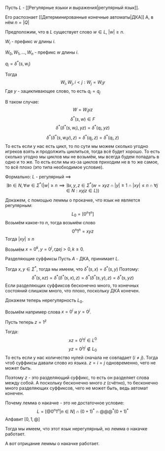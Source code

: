 Пусть $L$ - [[Регулярные языки и выражения|регулярный язык]].

Его распознает [[Детерминированные конечные автоматы|ДКА]] A, в нём $n = |Q|$

Предположим, что в $L$ существует слово $w \in L$, $|w| \geq n$.

$W_{i}$ - префикс $w$ длины $i$. 

$W_{0}, W_{1}, ..., W_{n}$ - префикс $w$ длины $i$.

$q_{i} = \delta^{*}(s, w_{i})$

Тогда
$$
W_{i}, W_{j}, i < j: W_{j} = W_{i}y
$$
Где $y$ - зацикливающее слово, то есть $q_{i} = q_{j}$

В таком случае:
$$
W = W_{i}yz
$$
$$
\delta^{*}(s, w) \in F
$$
$$
\delta^{*}(\delta^{*}(s, w_{i}), yz) = \delta^{*}(q_{i}, yz) 
$$
$$
\delta^{*}(\delta^{*}(s, w_{i}y), z) = \delta^{*}(q_{j}, z) = \delta^{*}(q_{i}, z)
$$
То есть если у нас есть цикл, то по сути мы можем сколько угодно игреков взять и продолжить циклиться, тогда всё будет хорошо. То есть сколько угодно мы циклов мы не возьмём, мы всегда будем попадать в одно и то же.
То есть если мы из-за циклов приходим не в то же самое, то всё плохо (это типа необходимое условие).

Формально:
$L$ - регулярный $\implies$
$$
\exists n \in N, \forall w \in \Sigma^{*} (|w| \geq n \implies \exists x, y, z\in \Sigma^{*} (w = xyz \cap |y| \geq 1 \cap |xy| \leq n \cap \forall j \in N: xyjz \in L))
$$

Докажем, с помощью леммы о прокачке, что язык не является регулярным:
$$
L_{0} = [0^{n}1^{n}]
$$
Возьмём какое-то $n$, тогда возьмём слово 
$$
0^{n}1^{n} = xyz
$$
Тогда $|xy| \leq n$

Возьмём $x = 0^{k}, y = 0^{j}, где j > 0, k \geq 0$.

Разделяющие суффиксы
Пусть $A$ - ДКА, принимает $L$.

Тогда $x, y \in \Sigma^{*}$, тогда мы имеем, что $\delta^{*}(s, x) = \delta^{*}(s, y)$ 
Поэтому:
$$
\delta^{*}(s, xz) = \delta^{*}(\delta^{*}(s, x), z) = \delta^{*}(\delta^{*}(s, y), z) = \delta^{*}(s, yz)
$$
Если разделяющих суффиксов бесконечно много, то конечных состояний слишком много, что плохо, поскольку ДКА конечен.

Докажем теперь нерегулярность $L_{0}$.

Возьмём например слова $x = 0^{i}$ и $y = 0^{j}$.

Пусть теперь $z = 1^{z}$

Тогда:
$$
xz = 0^{i}1^{i} \in L^{0}
$$
$$
yz = 0^{j}1^{i} \notin L_{0}
$$
То есть если у нас количество нулей сначала не совпадает ($i \ne j$). Тогда чтоб суффиксы давали слово из языка. $z = i = j$ одновременно, чего не может быть.

Поэтому $z$ - это разделяющий суффикс, то есть он разделяет слова между собой.
А поскольку бесконечно много $z$ (счётно), то бесконечно много разделяющих суффиксов, чего не может быть, ведь автомат конечен.

Почему лемма о накачке - это не достаточное условие:
$$
L = [ @ 0^{n}1^{n} | n \in N] \cap (0 + 1)^{*} \cap @@@^{*}(0 + 1)^{*}
$$
Алфавит $[0, 1, @]$

Тогда мы имеем, что этот язык нерегулярный, но лемма о накачке работает.

А вот отрицание леммы о накачке работает.

